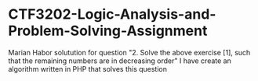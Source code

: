 # CTF3202-Logic-Analysis-and-Problem-Solving-Assignment
Marian Habor solutution for question "2. Solve the above exercise [1], such that the remaining numbers are in decreasing order"  I have create an algorithm written in PHP that solves this question

